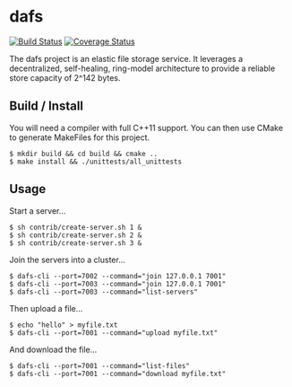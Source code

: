 # dafs

[![Build Status](https://travis-ci.org/dgkimura/dafs.svg?branch=master)](https://travis-ci.org/dgkimura/dafs)
[![Coverage Status](https://coveralls.io/repos/github/dgkimura/dafs/badge.svg?branch=master)](https://coveralls.io/github/dgkimura/dafs?branch=master)

The dafs project is an elastic file storage service. It leverages a
decentralized, self-healing, ring-model architecture to provide a reliable
store capacity of 2^142 bytes.


## Build / Install
You will need a compiler with full C++11 support. You can then use CMake to
generate MakeFiles for this project.
```
$ mkdir build && cd build && cmake ..
$ make install && ./unittests/all_unittests
```


## Usage
Start a server...
```
$ sh contrib/create-server.sh 1 &
$ sh contrib/create-server.sh 2 &
$ sh contrib/create-server.sh 3 &
```

Join the servers into a cluster...
```
$ dafs-cli --port=7002 --command="join 127.0.0.1 7001"
$ dafs-cli --port=7003 --command="join 127.0.0.1 7001"
$ dafs-cli --port=7003 --command="list-servers"
```

Then upload a file...
```
$ echo "hello" > myfile.txt
$ dafs-cli --port=7001 --command="upload myfile.txt"
```

And download the file...
```
$ dafs-cli --port=7001 --command="list-files"
$ dafs-cli --port=7001 --command="download myfile.txt"
```
